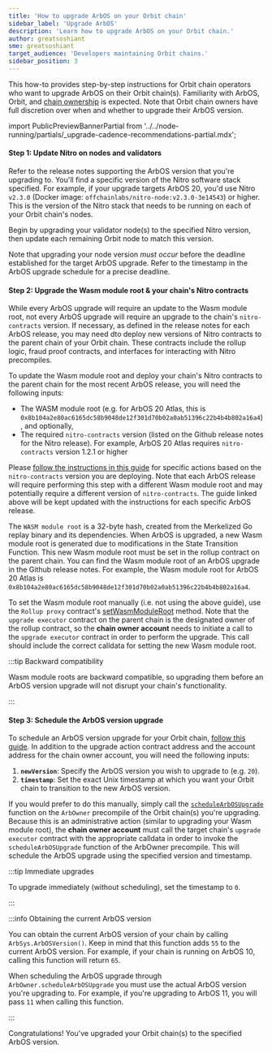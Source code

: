 ```yaml
---
title: 'How to upgrade ArbOS on your Orbit chain'
sidebar_label: 'Upgrade ArbOS'
description: 'Learn how to upgrade ArbOS on your Orbit chain.'
author: greatsoshiant
sme: greatsoshiant
target_audience: 'Developers maintaining Orbit chains.'
sidebar_position: 3
---
```


This how-to provides step-by-step instructions for Orbit chain operators who want to upgrade ArbOS on their Orbit chain(s). Familiarity with ArbOS, Orbit, and [chain ownership](../concepts/chain-ownership.md) is expected. Note that Orbit chain owners have full discretion over when and whether to upgrade their ArbOS version.

import PublicPreviewBannerPartial from '../../node-running/partials/_upgrade-cadence-recommendations-partial.mdx';

<PublicPreviewBannerPartial />

#### Step 1: Update Nitro on nodes and validators

Refer to the release notes supporting the ArbOS version that you're upgrading to. You'll find a specific version of the Nitro software stack specified. For example, if your upgrade targets ArbOS 20, you'd use Nitro `v2.3.0` (Docker image: `offchainlabs/nitro-node:v2.3.0-3e14543`) or higher. This is the version of the Nitro stack that needs to be running on each of your Orbit chain's nodes.

Begin by upgrading your validator node(s) to the specified Nitro version, then update each remaining Orbit node to match this version.

Note that upgrading your node version _must occur_ before the deadline established for the target ArbOS upgrade. Refer to the timestamp in the ArbOS upgrade schedule for a precise deadline.

#### Step 2: Upgrade the Wasm module root & your chain's Nitro contracts
While every ArbOS upgrade will require an update to the Wasm module root, not every ArbOS upgrade will require an upgrade to the chain's `nitro-contracts` version. 
If necessary, as defined in the release notes for each ArbOS release, you may need dto deploy new versions of Nitro contracts to the parent chain of your Orbit chain. These contracts include the rollup logic, fraud proof contracts, and interfaces for interacting with Nitro precompiles. 

To update the Wasm module root and deploy your chain's Nitro contracts to the parent chain for the most recent ArbOS release, you will need the following inputs:
- The WASM module root (e.g. for ArbOS 20 Atlas, this is `0x8b104a2e80ac6165dc58b9048de12f301d70b02a0ab51396c22b4b4b802a16a4`), and optionally,
- The required `nitro-contracts` version (listed on the Github release notes for the Nitro release). For example, ArbOS 20 Atlas requires `nitro-contracts` version 1.2.1 or higher

Please [follow the instructions in this guide](https://github.com/OffchainLabs/orbit-actions?tab=readme-ov-file#nitro-contracts-upgrades) for specific actions based on the `nitro-contracts` version you are deploying. Note that each ArbOS release will require performing this step with a different Wasm module root and may potentially require a different version of `nitro-contracts`. The guide linked above will be kept updated with the instructions for each specific ArbOS release.

The `WASM module root` is a 32-byte hash, created from the Merkelized Go replay binary and its dependencies. When ArbOS is upgraded, a new Wasm module root is generated due to modifications in the State Transition Function. This new Wasm module root must be set in the rollup contract on the parent chain. You can find the Wasm module root of an ArbOS upgrade in the Github release notes. For example, the Wasm module root for ArbOS 20 Atlas is `0x8b104a2e80ac6165dc58b9048de12f301d70b02a0ab51396c22b4b4b802a16a4`.

To set the Wasm module root manually (i.e. not using the above guide), use the `Rollup proxy` contract's [setWasmModuleRoot](https://github.com/OffchainLabs/nitro-contracts/blob/38a70a5e14f8b52478eb5db08e7551a82ced14fe/src/rollup/RollupAdminLogic.sol#L321) method. Note that the `upgrade executor` contract on the parent chain is the designated owner of the rollup contract, so the **chain owner account** needs to initiate a call to the `upgrade executor` contract in order to perform the upgrade. This call should include the correct calldata for setting the new Wasm module root. 

:::tip Backward compatibility

Wasm module roots are backward compatible, so upgrading them before an ArbOS version upgrade will not disrupt your chain's functionality.

:::

#### Step 3: Schedule the ArbOS version upgrade

To schedule an ArbOS version upgrade for your Orbit chain, [follow this guide](https://github.com/OffchainLabs/orbit-actions/tree/main/scripts/foundry/arbos-upgrades/at-timestamp). In addition to the upgrade action contract address and the account address for the chain owner account, you will need the following inputs:

1. **`newVersion`**: Specify the ArbOS version you wish to upgrade to (e.g. `20`).
2. **`timestamp`**: Set the exact Unix timestamp at which you want your Orbit chain to transition to the new ArbOS version.

If you would prefer to do this manually, simply call the [`scheduleArbOSUpgrade`](https://github.com/OffchainLabs/nitro-contracts/blob/acb0ef919cce9f41da531f8dab1b0b31d9860dcb/src/precompiles/ArbOwner.sol#L61) function on the `ArbOwner` precompile of the Orbit chain(s) you're upgrading. Because this is an administrative action (similar to upgrading your Wasm module root), the **chain owner account** must call the target chain's `upgrade executor` contract with the appropriate calldata in order to invoke the `scheduleArbOSUpgrade` function of the ArbOwner precompile. This will schedule the ArbOS upgrade using the specified version and timestamp.

:::tip Immediate upgrades

To upgrade immediately (without scheduling), set the timestamp to `0`.

:::

:::info Obtaining the current ArbOS version

You can obtain the current ArbOS version of your chain by calling `ArbSys.ArbOSVersion()`. Keep in mind that this function adds `55` to the current ArbOS version. For example, if your chain is running on ArbOS 10, calling this function will return `65`.

When scheduling the ArbOS upgrade through `ArbOwner.scheduleArbOSUpgrade` you must use the actual ArbOS version you're upgrading to. For example, if you're upgrading to ArbOS 11, you will pass `11` when calling this function.

:::

Congratulations! You've upgraded your Orbit chain(s) to the specified ArbOS version.
